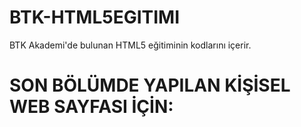 # BTK-HTML5EGITIMI
BTK Akademi'de bulunan HTML5 eğitiminin kodlarını içerir. 

# SON BÖLÜMDE YAPILAN KİŞİSEL WEB SAYFASI İÇİN:
## 
